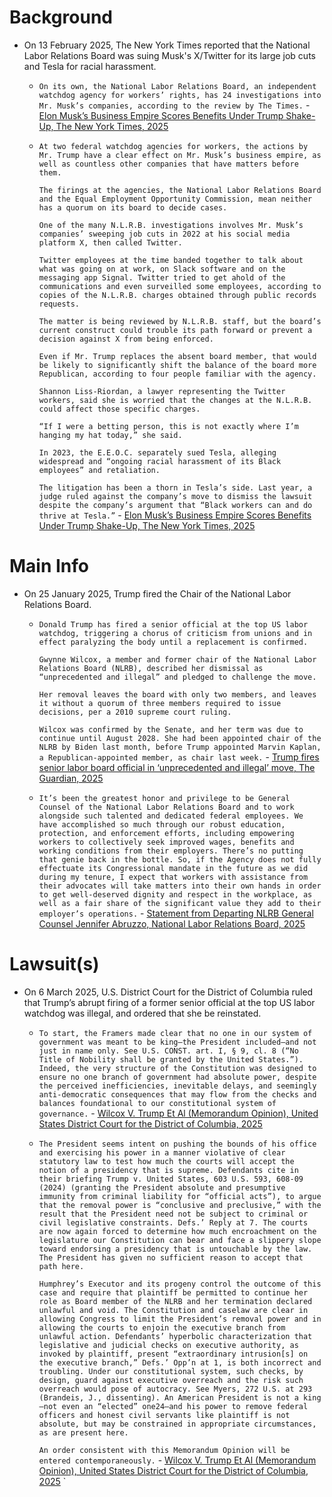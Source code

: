 # Background
- On 13 February 2025, The New York Times reported that the National Labor Relations Board was suing Musk's X/Twitter for its large job cuts and Tesla for racial harassment. 
	- `On its own, the National Labor Relations Board, an independent watchdog agency for workers’ rights, has 24 investigations into Mr. Musk’s companies, according to the review by The Times.` - [Elon Musk’s Business Empire Scores Benefits Under Trump Shake-Up, The New York Times, 2025](https://www.nytimes.com/2025/02/11/us/politics/elon-musk-companies-conflicts.html/)
	- `At two federal watchdog agencies for workers, the actions by Mr. Trump have a clear effect on Mr. Musk’s business empire, as well as countless other companies that have matters before them.`
	  
	  `The firings at the agencies, the National Labor Relations Board and the Equal Employment Opportunity Commission, mean neither has a quorum on its board to decide cases.`
	  
	  `One of the many N.L.R.B. investigations involves Mr. Musk’s companies’ sweeping job cuts in 2022 at his social media platform X, then called Twitter.`
	  
	  `Twitter employees at the time banded together to talk about what was going on at work, on Slack software and on the messaging app Signal. Twitter tried to get ahold of the communications and even surveilled some employees, according to copies of the N.L.R.B. charges obtained through public records requests.`
	  
	  `The matter is being reviewed by N.L.R.B. staff, but the board’s current construct could trouble its path forward or prevent a decision against X from being enforced.`
	  
	  `Even if Mr. Trump replaces the absent board member, that would be likely to significantly shift the balance of the board more Republican, according to four people familiar with the agency.`
	  
	  `Shannon Liss-Riordan, a lawyer representing the Twitter workers, said she is worried that the changes at the N.L.R.B. could affect those specific charges.`
	  
	  `“If I were a betting person, this is not exactly where I’m hanging my hat today,” she said.`
	  
	  `In 2023, the E.E.O.C. separately sued Tesla, alleging widespread and “ongoing racial harassment of its Black employees” and retaliation.`
	  
	  `The litigation has been a thorn in Tesla’s side. Last year, a judge ruled against the company’s move to dismiss the lawsuit despite the company’s argument that “Black workers can and do thrive at Tesla.”` - [Elon Musk’s Business Empire Scores Benefits Under Trump Shake-Up, The New York Times, 2025](https://www.nytimes.com/2025/02/11/us/politics/elon-musk-companies-conflicts.html/)
# Main Info
- On 25 January 2025, Trump fired the Chair of the National Labor Relations Board.
	- `Donald Trump has fired a senior official at the top US labor watchdog, triggering a chorus of criticism from unions and in effect paralyzing the body until a replacement is confirmed.`
	  
	  `Gwynne Wilcox, a member and former chair of the National Labor Relations Board (NLRB), described her dismissal as “unprecedented and illegal” and pledged to challenge the move.`
	  
	  `Her removal leaves the board with only two members, and leaves it without a quorum of three members required to issue decisions, per a 2010 supreme court ruling.`
	  
	  `Wilcox was confirmed by the Senate, and her term was due to continue until August 2028. She had been appointed chair of the NLRB by Biden last month, before Trump appointed Marvin Kaplan, a Republican-appointed member, as chair last week.` - [Trump fires senior labor board official in ‘unprecedented and illegal’ move, The Guardian, 2025](https://www.theguardian.com/us-news/2025/jan/28/gwynne-wilcox-trump-labor-board)
	- `It’s been the greatest honor and privilege to be General Counsel of the National Labor Relations Board and to work alongside such talented and dedicated federal employees. We have accomplished so much through our robust education, protection, and enforcement efforts, including empowering workers to collectively seek improved wages, benefits and working conditions from their employers. There’s no putting that genie back in the bottle. So, if the Agency does not fully effectuate its Congressional mandate in the future as we did during my tenure, I expect that workers with assistance from their advocates will take matters into their own hands in order to get well-deserved dignity and respect in the workplace, as well as a fair share of the significant value they add to their employer’s operations.` - [Statement from Departing NLRB General Counsel Jennifer Abruzzo, National Labor Relations Board, 2025](https://www.nlrb.gov/news-outreach/news-story/statement-from-departing-nlrb-general-counsel-jennifer-abruzzo)

# Lawsuit(s)
- On 6 March 2025, U.S. District Court for the District of Columbia ruled that Trump’s abrupt firing of a former senior official at the top US labor watchdog was illegal, and ordered that she be reinstated.
	- `To start, the Framers made clear that no one in our system of government was meant to be king—the President included—and not just in name only. See U.S. CONST. art. I, § 9, cl. 8 (“No Title of Nobility shall be granted by the United States.”). Indeed, the very structure of the Constitution was designed to ensure no one branch of government had absolute power, despite the perceived inefficiencies, inevitable delays, and seemingly anti-democratic consequences that may flow from the checks and balances foundational to our constitutional system of governance.` - [Wilcox V. Trump Et Al (Memorandum Opinion), United States District Court for the District of Columbia, 2025](https://ecf.dcd.uscourts.gov/cgi-bin/show_public_doc?2025cv0334-35)
	- `The President seems intent on pushing the bounds of his office and exercising his power in a manner violative of clear statutory law to test how much the courts will accept the notion of a presidency that is supreme. Defendants cite in their briefing Trump v. United States, 603 U.S. 593, 608-09 (2024) (granting the President absolute and presumptive immunity from criminal liability for “official acts”), to argue that the removal power is “conclusive and preclusive,” with the result that the President need not be subject to criminal or civil legislative constraints. Defs.’ Reply at 7. The courts are now again forced to determine how much encroachment on the legislature our Constitution can bear and face a slippery slope toward endorsing a presidency that is untouchable by the law. The President has given no sufficient reason to accept that path here.`
	  
	  `Humphrey’s Executor and its progeny control the outcome of this case and require that plaintiff be permitted to continue her role as Board member of the NLRB and her termination declared unlawful and void. The Constitution and caselaw are clear in allowing Congress to limit the President’s removal power and in allowing the courts to enjoin the executive branch from unlawful action. Defendants’ hyperbolic characterization that legislative and judicial checks on executive authority, as invoked by plaintiff, present “extraordinary intrusion[s] on the executive branch,” Defs.’ Opp’n at 1, is both incorrect and troubling. Under our constitutional system, such checks, by design, guard against executive overreach and the risk such overreach would pose of autocracy. See Myers, 272 U.S. at 293 (Brandeis, J., dissenting). An American President is not a king—not even an “elected” one24—and his power to remove federal officers and honest civil servants like plaintiff is not absolute, but may be constrained in appropriate circumstances, as are present here.`
	  
	  `An order consistent with this Memorandum Opinion will be entered contemporaneously.` - [Wilcox V. Trump Et Al (Memorandum Opinion), United States District Court for the District of Columbia, 2025](https://ecf.dcd.uscourts.gov/cgi-bin/show_public_doc?2025cv0334-35)
`